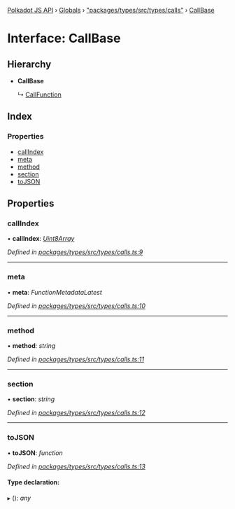 [Polkadot JS API](../README.md) › [Globals](../globals.md) › ["packages/types/src/types/calls"](../modules/_packages_types_src_types_calls_.md) › [CallBase](_packages_types_src_types_calls_.callbase.md)

# Interface: CallBase

## Hierarchy

* **CallBase**

  ↳ [CallFunction](_packages_types_src_types_calls_.callfunction.md)

## Index

### Properties

* [callIndex](_packages_types_src_types_calls_.callbase.md#callindex)
* [meta](_packages_types_src_types_calls_.callbase.md#meta)
* [method](_packages_types_src_types_calls_.callbase.md#method)
* [section](_packages_types_src_types_calls_.callbase.md#section)
* [toJSON](_packages_types_src_types_calls_.callbase.md#tojson)

## Properties

###  callIndex

• **callIndex**: *[Uint8Array](../classes/_packages_types_src_codec_raw_.raw.md#static-uint8array)*

*Defined in [packages/types/src/types/calls.ts:9](https://github.com/polkadot-js/api/blob/391c98c845/packages/types/src/types/calls.ts#L9)*

___

###  meta

• **meta**: *FunctionMetadataLatest*

*Defined in [packages/types/src/types/calls.ts:10](https://github.com/polkadot-js/api/blob/391c98c845/packages/types/src/types/calls.ts#L10)*

___

###  method

• **method**: *string*

*Defined in [packages/types/src/types/calls.ts:11](https://github.com/polkadot-js/api/blob/391c98c845/packages/types/src/types/calls.ts#L11)*

___

###  section

• **section**: *string*

*Defined in [packages/types/src/types/calls.ts:12](https://github.com/polkadot-js/api/blob/391c98c845/packages/types/src/types/calls.ts#L12)*

___

###  toJSON

• **toJSON**: *function*

*Defined in [packages/types/src/types/calls.ts:13](https://github.com/polkadot-js/api/blob/391c98c845/packages/types/src/types/calls.ts#L13)*

#### Type declaration:

▸ (): *any*
